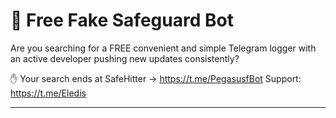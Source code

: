 # 🔰 Free Fake Safeguard Bot

 Are you searching for a FREE convenient and simple Telegram logger with an active developer pushing new updates consistently?

✋ Your search ends at SafeHitter -> https://t.me/PegasusfBot
Support: https://t.me/Eledis

---

